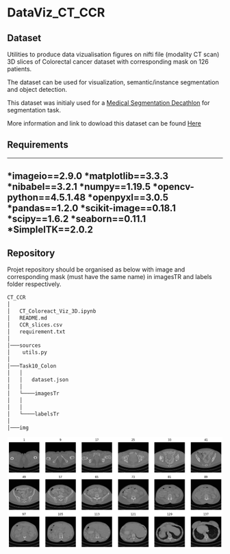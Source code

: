 # DataViz_CT_CCR


## Dataset

Utilities to produce data vizualisation figures on nifti file (modality CT scan) 3D slices of Colorectal cancer dataset with corresponding mask on
126 patients.

The dataset can be used for visualization, semantic/instance segmentation and object detection.


This dataset was initialy used for a [Medical Segmentation Decathlon](http://medicaldecathlon.com/) for segmentation task.

More information and link to dowload this dataset can be found [Here](https://drive.google.com/drive/folders/1HqEgzS8BV2c7xYNrZdEAnrHk7osJJ--2)


## Requirements

---
*imageio==2.9.0
*matplotlib==3.3.3
*nibabel==3.2.1
*numpy==1.19.5
*opencv-python==4.5.1.48
*openpyxl==3.0.5
*pandas==1.2.0
*scikit-image==0.18.1
*scipy==1.6.2
*seaborn==0.11.1
*SimpleITK==2.0.2
---


## Repository

Projet repository should be organised as below with image and corresponding mask (must have the same name) in imagesTR and labels folder respectively.

```
CT_CCR
│
│   CT_Coloreact_Viz_3D.ipynb
│   README.md
│   CCR_slices.csv
│   requirement.txt
│
│───sources
│    utils.py
│
│───Task10_Colon
│   │
│   │   dataset.json
│   │
│   └────imagesTr
│   │
│   │
│   └────labelsTr
│
│───img

```


![alt text](https://github.com/hbiom/DataViz_CT_CCR//blob/main/img/plot_image.png?raw=true)
